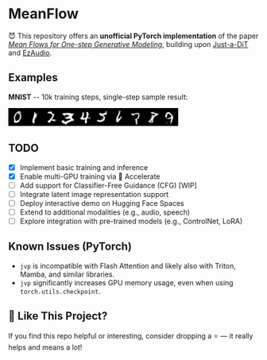 # MeanFlow
😈 This repository offers an **unofficial PyTorch implementation** of the paper [_Mean Flows for One-step Generative Modeling_](https://arxiv.org/pdf/2505.13447), building upon [Just-a-DiT](https://github.com/ArchiMickey/Just-a-DiT) and [EzAudio](https://github.com/haidog-yaqub/EzAudio).

## Examples
**MNIST** -- 10k training steps, single-step sample result:

![MNIST 10k steps](assets/mnist_10k.png)

## TODO
- [x] Implement basic training and inference
- [x] Enable multi-GPU training via 🤗 Accelerate
- [ ] Add support for Classifier-Free Guidance (CFG) [WIP]
- [ ] Integrate latent image representation support
- [ ] Deploy interactive demo on Hugging Face Spaces
- [ ] Extend to additional modalities (e.g., audio, speech)
- [ ] Explore integration with pre-trained models (e.g., ControlNet, LoRA)

## Known Issues (PyTorch)
- `jvp` is incompatible with Flash Attention and likely also with Triton, Mamba, and similar libraries.  
- `jvp` significantly increases GPU memory usage, even when using `torch.utils.checkpoint`.

## 🌟 Like This Project?
If you find this repo helpful or interesting, consider dropping a ⭐ — it really helps and means a lot!
